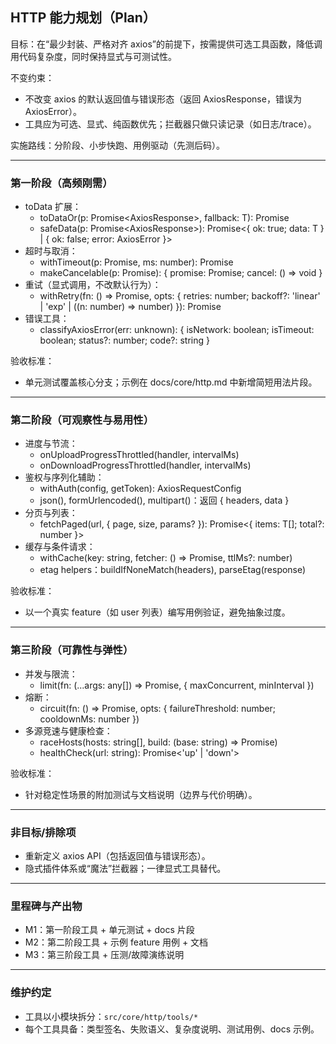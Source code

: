 ## HTTP 能力规划（Plan）

目标：在“最少封装、严格对齐 axios”的前提下，按需提供可选工具函数，降低调用代码复杂度，同时保持显式与可测试性。

不变约束：

- 不改变 axios 的默认返回值与错误形态（返回 AxiosResponse，错误为 AxiosError）。
- 工具应为可选、显式、纯函数优先；拦截器只做只读记录（如日志/trace）。

实施路线：分阶段、小步快跑、用例驱动（先测后码）。

---

### 第一阶段（高频刚需）

- toData 扩展：
  - toDataOr<T>(p: Promise<AxiosResponse<T>>, fallback: T): Promise<T>
  - safeData<T>(p: Promise<AxiosResponse<T>>): Promise<{ ok: true; data: T } | { ok: false; error: AxiosError }>
- 超时与取消：
  - withTimeout<T>(p: Promise<T>, ms: number): Promise<T>
  - makeCancelable<T>(p: Promise<T>): { promise: Promise<T>; cancel: () => void }
- 重试（显式调用，不改默认行为）：
  - withRetry<T>(fn: () => Promise<T>, opts: { retries: number; backoff?: 'linear' | 'exp' | ((n: number) => number) }): Promise<T>
- 错误工具：
  - classifyAxiosError(err: unknown): { isNetwork: boolean; isTimeout: boolean; status?: number; code?: string }

验收标准：

- 单元测试覆盖核心分支；示例在 docs/core/http.md 中新增简短用法片段。

---

### 第二阶段（可观察性与易用性）

- 进度与节流：
  - onUploadProgressThrottled(handler, intervalMs)
  - onDownloadProgressThrottled(handler, intervalMs)
- 鉴权与序列化辅助：
  - withAuth(config, getToken): AxiosRequestConfig
  - json(), formUrlencoded(), multipart()：返回 { headers, data }
- 分页与列表：
  - fetchPaged<T>(url, { page, size, params? }): Promise<{ items: T[]; total?: number }>
- 缓存与条件请求：
  - withCache<T>(key: string, fetcher: () => Promise<T>, ttlMs?: number)
  - etag helpers：buildIfNoneMatch(headers), parseEtag(response)

验收标准：

- 以一个真实 feature（如 user 列表）编写用例验证，避免抽象过度。

---

### 第三阶段（可靠性与弹性）

- 并发与限流：
  - limit<T>(fn: (...args: any[]) => Promise<T>, { maxConcurrent, minInterval })
- 熔断：
  - circuit<T>(fn: () => Promise<T>, opts: { failureThreshold: number; cooldownMs: number })
- 多源竞速与健康检查：
  - raceHosts<T>(hosts: string[], build: (base: string) => Promise<T>)
  - healthCheck(url: string): Promise<'up' | 'down'>

验收标准：

- 针对稳定性场景的附加测试与文档说明（边界与代价明确）。

---

### 非目标/排除项

- 重新定义 axios API（包括返回值与错误形态）。
- 隐式插件体系或“魔法”拦截器；一律显式工具替代。

---

### 里程碑与产出物

- M1：第一阶段工具 + 单元测试 + docs 片段
- M2：第二阶段工具 + 示例 feature 用例 + 文档
- M3：第三阶段工具 + 压测/故障演练说明

---

### 维护约定

- 工具以小模块拆分：`src/core/http/tools/*`
- 每个工具具备：类型签名、失败语义、复杂度说明、测试用例、docs 示例。


